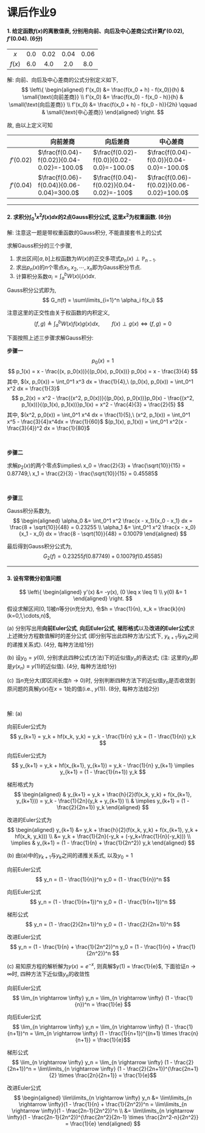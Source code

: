 # 课后作业9

#### 1. 给定函数$f(x)$的离散值表, 分别用向前、向后及中心差商公式计算$f'(0.02), f'(0.04)$. (6分)
|        |     |      |      |      |
|:------:|:---:|:----:|:----:|:----:|
|   $x$  | 0.0 | 0.02 | 0.04 | 0.06 |
| $f(x)$ | 6.0 |  4.0 |  2.0 |  8.0 |

解: 向前、向后及中心差商的公式分别定义如下,
$$
\left\{
\begin{aligned}
    f'(x_0) &= \frac{f(x_0 + h) - f(x_0)}{h} & \small{\text{向前差商}} \\
    f'(x_0) &= \frac{f(x_0) - f(x_0 - h)}{h} & \small{\text{向后差商}} \\
    f'(x_0) &= \frac{f(x_0 + h) - f(x_0 - h)}{2h} \qquad & \small{\text{中心差商}}
\end{aligned}
\right.
$$

故, 由以上定义可知

|            | 向前差商                                   | 向后差商                                 | 中心差商                                  |
|------------|--------------------------------------------|------------------------------------------|-------------------------------------------|
| $f'(0.02)$ | $\frac{f(0.04)-f(0.02)}{0.04-0.02}=-100.0$ | $\frac{f(0.02)-f(0.0)}{0.02-0.0}=-100.0$ | $\frac{f(0.04)-f(0.0)}{0.04-0.0}=-100.0$  |
| $f'(0.04)$ | $\frac{f(0.06)-f(0.04)}{0.06-0.04}=300.0$  | $\frac{f(0.04)-f(0.02)}{0.04-0.02}=-100$ | $\frac{f(0.06)-f(0.02)}{0.06-0.02}=100.0$ |

---

#### 2. 求积分$\int_0^1 x^2 f(x)dx$的2点Gauss积分公式, 这里$x^2$为权重函数. (6分)

解: 注意这一题是带权重函数的Gauss积分, 不能直接套书上的公式

求解Gauss积分的三个步骤,

1. 求出区间$[a, b]$上权函数为$W(x)$的正交多项式$p_n(x) \perp \mathbb{P}_{n-1}$.
2. 求出$p_n(x)$的$n$个零点${x_1,x_2,\cdots,x_n}$即为Gauss积分节点.
3. 计算积分系数$\alpha_i=\int_a^b W(x)l_i(x)dx$.

Gauss积分公式即为,
$$
G_n(f) = \sum\limits_{i=1}^n \alpha_i f(x_i)
$$

注意这里的正交性由关于权函数的内积定义,
$$
(f, g) \triangleq \int_a^b W(x)f(x)g(x)dx, \qquad f(x) \perp g(x) \Leftrightarrow (f, g) = 0
$$

下面按照上述三步骤求解Gauss积分:

**步骤一**
$$ p_0(x) = 1 $$
$$ p_1(x) = x - \frac{(x, p_0(x))}{(p_0(x), p_0(x))} p_0(x) = x - \frac{3}{4} $$
其中, $(x, p_0(x)) = \int_0^1 x^3 dx = \frac{1}{4},\ (p_0(x), p_0(x)) = \int_0^1 x^2 dx = \frac{1}{3}$
$$ p_2(x) = x^2 - \frac{(x^2, p_0(x))}{(p_0(x), p_0(x))}p_0(x) - \frac{(x^2, p_1(x))}{(p_1(x), p_1(x))}p_1(x) = x^2 - \frac{4}{3} + \frac{2}{5} $$
其中, $(x^2, p_0(x)) = \int_0^1 x^4 dx = \frac{1}{5},\ (x^2, p_1(x)) = \int_0^1 x^5 - \frac{3}{4}x^4dx = \frac{1}{60}$
$(p_1(x), p_1(x)) = \int_0^1 x^2(x - \frac{3}{4})^2 dx = \frac{1}{80}$

&nbsp;

**步骤二**

求解$p_2(x)$的两个零点$\implies\ x_0 = \frac{2}{3} + \frac{\sqrt{10}}{15} = 0.87749,\ x_1 = \frac{2}{3} - \frac{\sqrt{10}}{15} = 0.45585$

&nbsp;

**步骤三**

Gauss积分系数为,
$$
\begin{aligned}
    \alpha_0 &= \int_0^1 x^2 \frac{x - x_1}{x_0 - x_1} dx = \frac{8 + \sqrt{10}}{48} = 0.23255 \\
    \alpha_1 &= \int_0^1 x^2 \frac{x - x_0}{x_1 - x_0} dx = \frac{8 - \sqrt{10}}{48} = 0.10079
\end{aligned}
$$

最后得到Gauss积分公式为,
$$ G_2(f) = 0.23255 f(0.87749) + 0.10079 f(0.45585) $$

---

#### 3. 设有常微分初值问题
$$
\left\{
\begin{aligned}
    y'(x) &= -y(x), (0 \leq x \leq 1) \\
    y(0)  &= 1
\end{aligned}
\right.
$$
假设求解区间$[0,1]$被$n$等分($n$充分大), 令$h = \frac{1}{n}, x_k = \frac{k}{n} (k=0,1,\cdots,n)$,

(a) 分别写出用**向前Euler公式**, **向后Euler公式**, **梯形格式**以及**改进的Euler公式**求上述微分方程数值解时的差分公式
(即分别写出此四种方法/公式下, $y_{k+1}$与$y_k$之间的递推关系式). (4分, 每种方法给1分)

(b) 设$y_0 = y(0)$, 分别求此四种公式(方法)下的近似值$y_n$的表达式; (注: 这里的$y_n$即是$y(x_n) \equiv y(1)$的近似值). (4分, 每种方法给1分)

\(c\) 当$n$充分大(即区间长度$h \rightarrow 0$)时, 分别判断四种方法下的近似值$y_n$是否收敛到原问题的真解$y(x)$在$x=1$处的值(i.e., $y(1)$).
(8分, 每种方法给2分)

&nbsp;

解: (a)

向前Euler公式为
$$ y_{k+1} = y_k + hf(x_k, y_k) = y_k - \frac{1}{n} y_k = (1 - \frac{1}{n}) y_k $$

向后Euler公式为
$$ y_{k+1} = y_k + hf(x_{k+1}, y_{k+1}) = y_k - \frac{1}{n} y_{k+1} \implies y_{k+1} = (1 - \frac{1}{n+1}) y_k $$

梯形格式为
$$
\begin{aligned}
    & y_{k+1} = y_k + \frac{h}{2}(f(x_k, y_k) + f(x_{k+1}, y_{k+1})) = y_k - \frac{1}{2n}(y_k + y_{k+1}) \\
    & \implies y_{k+1} = (1 - \frac{2}{2n+1}) y_k
\end{aligned}
$$

改进的Euler公式为
$$
\begin{aligned}
    y_{k+1} &= y_k + \frac{h}{2}(f(x_k, y_k) + f(x_{k+1}, y_k + hf(x_k, y_k))) \\
            &= y_k + \frac{1}{2n}(-y_k + (-y_k+\frac{1}{n}(-y_k))) \\
    \implies & y_{k+1} = (1 - \frac{1}{n} + \frac{1}{2n^2}) y_k
\end{aligned}
$$

(b) 由(a)中的$y_{k+1}$与$y_k$之间的递推关系式, 以及$y_0 = 1$

向前Euler公式
$$ y_n = (1 - \frac{1}{n})^n y_0 = (1 - \frac{1}{n})^n $$

向后Euler公式
$$ y_n = (1 - \frac{1}{n+1})^n y_0 = (1 - \frac{1}{n+1})^n $$

梯形公式
$$ y_n = (1 - \frac{2}{2n+1})^n y_0 = (1 - \frac{2}{2n+1})^n $$

改进Euler公式
$$ y_n = (1 - \frac{1}{n} + \frac{1}{2n^2})^n y_0 = (1 - \frac{1}{n} + \frac{1}{2n^2})^n $$

\(c\) 易知原方程的解析解为$y(x) = e^{-x}$, 则真解$y(1) = \frac{1}{e}$, 下面验证$n \rightarrow \infty$时, 四种方法下近似值$y_n$的收敛性

向前Euler公式
$$ \lim_{n \rightarrow \infty} y_n = \lim_{n \rightarrow \infty} (1 - \frac{1}{n})^n = \frac{1}{e} $$

向后Euler公式
$$ \lim_{n \rightarrow \infty} y_n = \lim_{n \rightarrow \infty} (1 - \frac{1}{n+1})^n
= \lim_{n \rightarrow \infty} (1 - \frac{1}{n+1})^{(n+1) \times \frac{n}{n+1}} = \frac{1}{e}$$

梯形公式
$$ \lim_{n \rightarrow \infty} y_n = \lim_{n \rightarrow \infty} (1 - \frac{2}{2n+1})^n
= \lim\limits_{n \rightarrow \infty} (1 - \frac{2}{2n+1})^{\frac{2n+1}{2} \times \frac{2n}{2n+1}} = \frac{1}{e}$$

改进Euler公式
$$
\begin{aligned}
    \lim\limits_{n \rightarrow \infty} y_n &= \lim\limits_{n \rightarrow \infty}(1 - \frac{1}{n} + \frac{1}{2n^2})^n
    = \lim\limits_{n \rightarrow \infty}(1 - \frac{2n-1}{2n^2})^n \\
    &= \lim\limits_{n \rightarrow \infty}(1 - \frac{2n-1}{2n^2})^{\frac{2n^2}{2n-1} \times \frac{2n^2-n}{2n^2}}
    = \frac{1}{e}
\end{aligned}
$$
